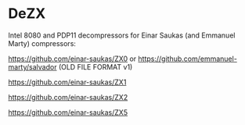 # DeZX
Intel 8080 and PDP11 decompressors for Einar Saukas (and Emmanuel Marty) compressors:

https://github.com/einar-saukas/ZX0 or https://github.com/emmanuel-marty/salvador (OLD FILE FORMAT v1)

https://github.com/einar-saukas/ZX1

https://github.com/einar-saukas/ZX2

https://github.com/einar-saukas/ZX5
